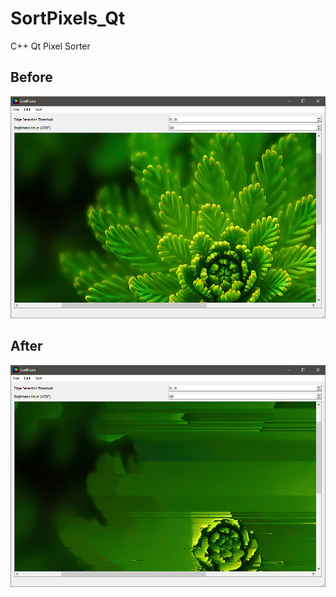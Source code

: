 # SortPixels_Qt
C++ Qt Pixel Sorter

## Before
![Before](images/before.png)

## After
![After](images/after.png)
